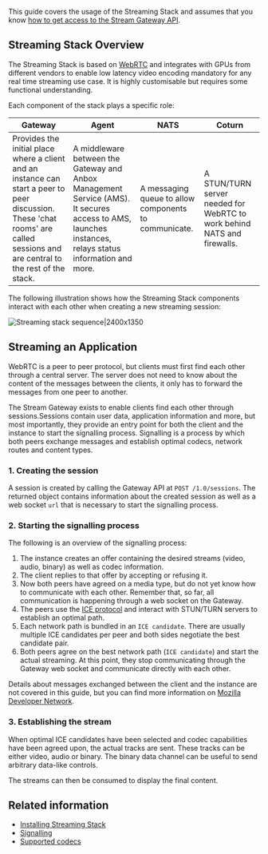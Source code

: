 This guide covers the usage of the Streaming Stack and assumes that you know [how to get access to the Stream Gateway API](https://discourse.ubuntu.com/t/access-the-stream-gateway/17784).

## Streaming Stack Overview

The Streaming Stack is based on [WebRTC](https://webrtc.org/) and integrates with GPUs from different vendors to enable low latency video encoding mandatory for any real time streaming use case. It is highly customisable but requires some functional understanding.

Each component of the stack plays a specific role:

| Gateway                                                                                                                                                             | Agent                                                                                                                         | NATS                                                  | Coturn                                                                                  |
|---------------------------------------------------------------------------------------------------------------------------------------------------------------------|-------------------------------------------------------------------------------------------------------------------------------|-------------------------------------------------------|-------------------------------------------------------------------------|
| Provides the initial place where a client and an instance can start a peer to peer discussion. These 'chat rooms' are called sessions and are central to the rest of the stack. | A middleware between the Gateway and Anbox Management Service (AMS). It secures access to AMS, launches instances, relays status information and more. | A messaging queue to allow components to communicate. | A STUN/TURN server needed for WebRTC to work behind NATS and firewalls. |

The following illustration shows how the Streaming Stack components interact with each other when creating a new streaming session:

![Streaming stack sequence|2400x1350](https://assets.ubuntu.com/v1/e38476fe-application_streaming-stack.png)

## Streaming an Application

WebRTC is a peer to peer protocol, but clients must first find each other through a central server. The server does not need to know about the content of the messages between the clients, it only has to forward the messages from one peer to another.

The Stream Gateway exists to enable clients find each other through sessions.Sessions contain user data, application information and more, but most importantly, they provide an entry point for both the client and the instance to start the signalling process. Signalling is a process by which both peers exchange messages and establish optimal codecs, network routes and content types.

### 1. Creating the session

A session is created by calling the Gateway API at `POST /1.0/sessions`. The returned object contains information about the created session as well as a web socket `url` that is necessary to start the signalling process.

### 2. Starting the signalling process

The following is an overview of the signalling process:

 1. The instance creates an offer containing the desired streams (video, audio, binary) as well as codec information.
 2. The client replies to that offer by accepting or refusing it.
 3. Now both peers have agreed on a media type, but do not yet know how to communicate with each other. Remember that, so far, all communication is happening through a web socket on the Gateway.
 4. The peers use the [ICE protocol](https://developer.mozilla.org/en-US/docs/Web/API/WebRTC_API/Signaling_and_video_calling) and interact with STUN/TURN servers to establish an optimal path.
 5. Each network path is bundled in an `ICE candidate`. There are usually multiple ICE candidates per peer and both sides negotiate the best candidate pair.
 6. Both peers agree on the best network path (`ICE candidate`) and start the actual streaming. At this point, they stop communicating through the Gateway web socket and communicate directly with each other.

Details about messages exchanged between the client and the instance are not covered in this guide, but you can find more information on [Mozilla Developer Network](https://developer.mozilla.org/en-US/docs/Web/API/WebRTC_API/Signaling_and_video_calling).

### 3. Establishing the stream

When optimal ICE candidates have been selected and codec capabilities have been agreed upon, the actual tracks are sent. These tracks can be either video, audio or binary. The binary data channel can be useful to send arbitrary data-like controls.

The streams can then be consumed to display the final content.

## Related information
* [Installing Streaming Stack](https://discourse.ubuntu.com/t/installation-quickstart/17744#deploy-anbox-cloud)
* [Signalling](https://www.html5rocks.com/en/tutorials/webrtc/infrastructure/)
* [Supported codecs](https://discourse.ubuntu.com/t/37323)
